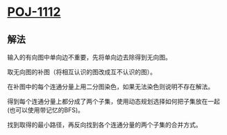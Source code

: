 # [POJ-1112](https://vjudge.net/problem/POJ-1112)

## 解法

输入的有向图中单向边不重要，先将单向边去除得到无向图。

取无向图的补图（将相互认识的图改成互不认识的图）。

在补图中的每个连通分量上用二分图染色，如果无法染色则说明不存在解法。

得到每个连通分量上都分成了两个子集，使用动态规划选择如何把子集放在一起(也可以使用带记忆的BFS)。

找到取得的最小路径，再反向找到各个连通分量的两个子集的合并方式。

